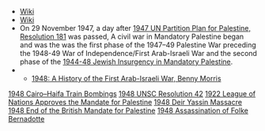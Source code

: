 - [Wiki](https://en.wikipedia.org/wiki/1947%E2%80%931948_civil_war_in_Mandatory_Palestine)
- [Wiki](https://en.wikipedia.org/wiki/1948_Palestine_war)
- On 29 November 1947, a day after [1947 UN Partition Plan for Palestine, Resolution 181](1947%20UN%20Partition%20Plan%20for%20Palestine,%20Resolution%20181.md) was passed, A civil war in Mandatory Palestine began and was the was the first phase of the 1947–49 Palestine War preceding the 1948-49 War of Independence/First Arab-Israeli War and the second phase of the [1944-48 Jewish Insurgency in Mandatory Palestine](1944-48%20Jewish%20Insurgency%20in%20Mandatory%20Palestine).
-  - [1948: A History of the First Arab-Israeli War, Benny Morris](https://cloudflare-ipfs.com/ipfs/bafykbzaceboh6eehlb6m6qeyfzcadyiri4vhj3syboxaidhido32jriuuaj3c?filename=Benny%20Morris%20-%201948_%20A%20History%20of%20the%20First%20Arab-Israeli%20War-Yale%20University%20Press%20%282008%29.pdf)

[1948 Cairo–Haifa Train Bombings](1948%20Cairo–Haifa%20Train%20Bombings)
[1948 UNSC Resolution 42](1948%20UNSC%20Resolution%2042)
[1922 League of Nations Approves the Mandate for Palestine](1922%20League%20of%20Nations%20Approves%20the%20Mandate%20for%20Palestine)
[1948 Deir Yassin Massacre](1948%20Deir%20Yassin%20Massacre)
[1948 End of the British Mandate for Palestine](1948%20End%20of%20the%20British%20Mandate%20for%20Palestine)
[1948 Assassination of Folke Bernadotte](1948%20Assassination%20of%20Folke%20Bernadotte)